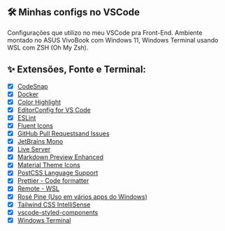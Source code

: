 ## :hammer_and_wrench: Minhas configs no VSCode

Configurações que utilizo no meu VSCode pra Front-End. Ambiente montado no ASUS VivoBook com Windows 11, Windows Terminal usando WSL com ZSH (Oh My Zsh).

## ✨ Extensões, Fonte e Terminal:

- [x] [CodeSnap](https://marketplace.visualstudio.com/items?itemName=adpyke.codesnap)
- [x] [Docker](https://marketplace.visualstudio.com/items?itemName=ms-azuretools.vscode-docker)
- [x] [Color Highlight](https://marketplace.visualstudio.com/items?itemName=naumovs.color-highlight)
- [x] [EditorConfig for VS Code](https://marketplace.visualstudio.com/items?itemName=EditorConfig.EditorConfig)
- [x] [ESLint](https://marketplace.visualstudio.com/items?itemName=dbaeumer.vscode-eslint) 
- [x] [Fluent Icons](https://github.com/fayazara/fluenticons)
- [x] [GitHub Pull Requestsand Issues](https://marketplace.visualstudio.com/items?itemName=GitHub.vscode-pull-request-github)
- [x] [JetBrains Mono](https://www.jetbrains.com/pt-br/lp/mono/)
- [x] [Live Server](https://marketplace.visualstudio.com/items?itemName=ritwickdey.LiveServer)
- [x] [Markdown Preview Enhanced](https://marketplace.visualstudio.com/items?itemName=shd101wyy.markdown-preview-enhanced)
- [x] [Material Theme Icons](https://marketplace.visualstudio.com/items?itemName=Equinusocio.vsc-material-theme-icons)
- [x] [PostCSS Language Support](https://marketplace.visualstudio.com/items?itemName=csstools.postcss)
- [x] [Prettier - Code formatter](https://marketplace.visualstudio.com/items?itemName=SimonSiefke.prettier-vscode)
- [x] [Remote - WSL](https://marketplace.visualstudio.com/items?itemName=ms-vscode-remote.remote-wsl)
- [x] [Rosé Pine (Uso em vários apps do Windows)](https://rosepinetheme.com/)
- [x] [Tailwind CSS IntelliSense](https://marketplace.visualstudio.com/items?itemName=bradlc.vscode-tailwindcss)
- [x] [vscode-styled-components](https://marketplace.visualstudio.com/items?itemName=jpoissonnier.vscode-styled-components)
- [x] [Windows Terminal](https://apps.microsoft.com/store/detail/windows-terminal/9N0DX20HK701?hl=pt-br&gl=br&icid=CNavAppsWindowsApps)
